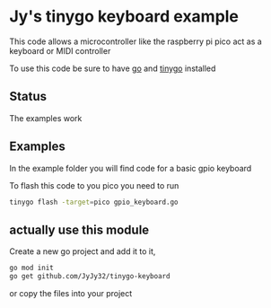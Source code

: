 # Jy's tinygo keyboard example

This code allows a microcontroller like the raspberry pi pico act as a keyboard or MIDI controller

To use this code be sure to have [go](https://go.dev/doc/install) and [tinygo](https://tinygo.org/getting-started/install/) installed

## Status

The examples work 

## Examples
In the example folder you will find code for a basic gpio keyboard

To flash this code to you pico you need to run 
```sh 
tinygo flash -target=pico gpio_keyboard.go
```

## actually use this module

Create a new go project and add it to it,
```sh
go mod init
go get github.com/JyJy32/tinygo-keyboard
```
or copy the files into your project 
